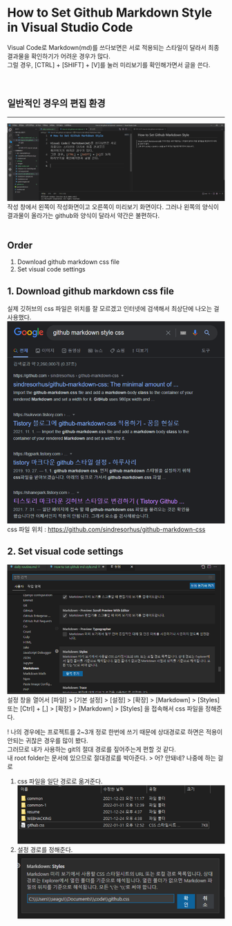 # How to Set Github Markdown Style in Visual Studio Code

Visual Code로 Markdown(md)를 쓰다보면은 서로 적용되는 스타일이 달라서 최종 결과물을 확인하기가 어려운 경우가 많다.  
그럴 경우, [CTRL] + [SHIFT] + [V]를 눌러 미리보기를 확인해가면서 글을 쓴다.  
<br/>
<br/>

## 일반적인 경우의 편집 환경
---
![](./images/2022-01-31-12-40-40.png)  
작성 창에서 왼쪽이 작성화면이고 오른쪽이 미리보기 화면이다.
그러나 왼쪽의 양식이 결과물이 올라가는 github와 양식이 달라서 약간은 불편하다.
<br/>
<br/>

## Order 
1. Download github markdown css file
2. Set visual code settings

## 1. Download github markdown css file
실제 깃허브의 css 파일은 위치를 잘 모르겠고 인터넷에 검색해서 최상단에 나오는 걸 사용했다.
![](./images/2022-01-31-12-45-15.png)
<br/>
css 파일 위치 : https://github.com/sindresorhus/github-markdown-css

## 2. Set visual code settings
![](./images/2022-01-31-12-46-50.png)  
설정 창을 열어서 
[파일] > [기본 설정] > [설정] > [확장] > [Markdown] > [Styles]   
또는 [Ctrl] + [,] > [확장] > [Markdown] > [Styles]
을 접속해서 css 파일을 정해준다.

! 나의 경우에는 프로젝트를 2~3개 정로 한번에 쓰기 때문에 상대경로로 하면은 적용이 안되는 귀찮은 경우를 많이 봤다.   
그러므로 내가 사용하는 git의 절대 경로를 짚어주는게 편할 것 같다.   
내 root folder는 문서에 있으므로 절대경로를 박아준다. > 어? 안돼네? 나중에 하는 걸로

1. css 파일을 일단 경로로 옮겨준다.  
![](./images/2022-01-31-12-52-19.png)
1. 설정 경로를 정해준다.  
![](./images/2022-01-31-12-53-17.png)

